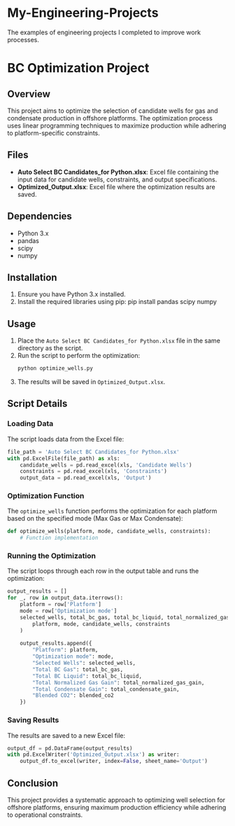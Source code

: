 # My-Engineering-Projects
The examples of engineering projects I completed to improve work processes.

# BC Optimization Project

## Overview
This project aims to optimize the selection of candidate wells for gas and condensate production in offshore platforms. The optimization process uses linear programming techniques to maximize production while adhering to platform-specific constraints.

## Files
- **Auto Select BC Candidates_for Python.xlsx**: Excel file containing the input data for candidate wells, constraints, and output specifications.
- **Optimized_Output.xlsx**: Excel file where the optimization results are saved.

## Dependencies
- Python 3.x
- pandas
- scipy
- numpy

## Installation
1. Ensure you have Python 3.x installed.
2. Install the required libraries using pip: pip install pandas scipy numpy

## Usage
1. Place the `Auto Select BC Candidates_for Python.xlsx` file in the same directory as the script.
2. Run the script to perform the optimization:
   ```bash
   python optimize_wells.py
   ```
3. The results will be saved in `Optimized_Output.xlsx`.

## Script Details

### Loading Data
The script loads data from the Excel file:
```python
file_path = 'Auto Select BC Candidates_for Python.xlsx'
with pd.ExcelFile(file_path) as xls:
    candidate_wells = pd.read_excel(xls, 'Candidate Wells')
    constraints = pd.read_excel(xls, 'Constraints')
    output_data = pd.read_excel(xls, 'Output')
```

### Optimization Function
The `optimize_wells` function performs the optimization for each platform based on the specified mode (Max Gas or Max Condensate):
```python
def optimize_wells(platform, mode, candidate_wells, constraints):
    # Function implementation
```

### Running the Optimization
The script loops through each row in the output table and runs the optimization:
```python
output_results = []
for _, row in output_data.iterrows():
    platform = row['Platform']
    mode = row['Optimization mode']
    selected_wells, total_bc_gas, total_bc_liquid, total_normalized_gas_gain, total_condensate_gain, blended_co2 = optimize_wells(
        platform, mode, candidate_wells, constraints
    )
    
    output_results.append({
        "Platform": platform,
        "Optimization mode": mode,
        "Selected Wells": selected_wells,
        "Total BC Gas": total_bc_gas,
        "Total BC Liquid": total_bc_liquid,
        "Total Normalized Gas Gain": total_normalized_gas_gain,
        "Total Condensate Gain": total_condensate_gain,
        "Blended CO2": blended_co2
    })
```

### Saving Results
The results are saved to a new Excel file:
```python
output_df = pd.DataFrame(output_results)
with pd.ExcelWriter('Optimized_Output.xlsx') as writer:
    output_df.to_excel(writer, index=False, sheet_name='Output')
```

## Conclusion
This project provides a systematic approach to optimizing well selection for offshore platforms, ensuring maximum production efficiency while adhering to operational constraints.
